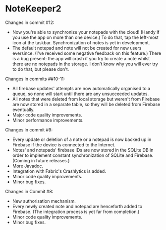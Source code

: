 # NoteKeeper2

Changes in commit #12:
- Now you're able to synchronize your notepads with the cloud! (Handy if you use the app on more than one device.) To do that, tap the left-most icon at the taskbar. Synchronization of notes is yet in development.
- The default notepad and note will not be created for new users eversince. (I've received some negative feedback on this feature.) There is a bug present: the app will crash if you try to create a note whilst there are no notepads in the storage. I don't know why you will ever try to do that, but please don't.

Changes in commits ##10-11:
- All firebase updates' attempts are now automatically organised to a queue, so none will start until there are any  unsucceeded updates.
- All notes that were deleted from local storage but weren't from Firebase are now stored in a separate table, so they will be deleted from Firebase eventually.
- Major code quality improvements.
- Minor performance improvements.

Changes in commit #9:
- Every update or deletion of a note or a notepad is now backed up in Firebase if the device is connected to the Internet.
- Notes' and notepads' firebase IDs are now stored in the SQLite DB in order to implement constant synchronization of SQLite and Firebase. (Coming in future releases.)
- More Javadoc.
- Integration with Fabric's Crashlytics is added.
- Minor code quality improvements.
- Minor bug fixes.

Changes in Commit #8:
- New authorisation mechanism. 
- Every newly created note and notepad are henceforth added to Firebase. (The integration process is yet far from completion.)
- Minor code quality improvements.
- Minor bug fixes.
